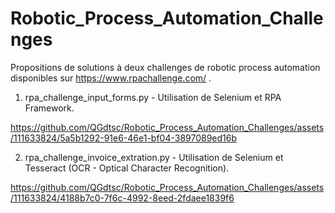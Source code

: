 # Robotic_Process_Automation_Challenges

Propositions de solutions à deux challenges de robotic process automation disponibles sur https://www.rpachallenge.com/ .



1) rpa_challenge_input_forms.py - Utilisation de Selenium et RPA Framework.

https://github.com/QGdtsc/Robotic_Process_Automation_Challenges/assets/111633824/5a5b1292-91e6-46e1-bf04-3897089ed16b





2) rpa_challenge_invoice_extration.py - Utilisation de Selenium et Tesseract (OCR - Optical Character Recognition).

https://github.com/QGdtsc/Robotic_Process_Automation_Challenges/assets/111633824/4188b7c0-7f6c-4992-8eed-2fdaee1839f6

